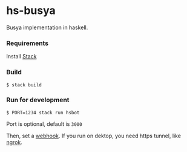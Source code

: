 # hs-busya

Busya implementation in haskell.

### Requirements
Install [Stack](https://docs.haskellstack.org/en/stable/README/#how-to-install)
### Build
```
$ stack build
```
### Run for development
```
$ PORT=1234 stack run hsbot
```
Port is optional, default is `3000`

Then, set a [webhook](https://core.telegram.org/bots/webhooks). If you run on dektop, you need https tunnel, like [ngrok](https://ngrok.com/).